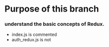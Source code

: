 # Purpose of this branch

### understand the basic concepts of Redux.

* index.js is commented
* auth_redux.js is not
